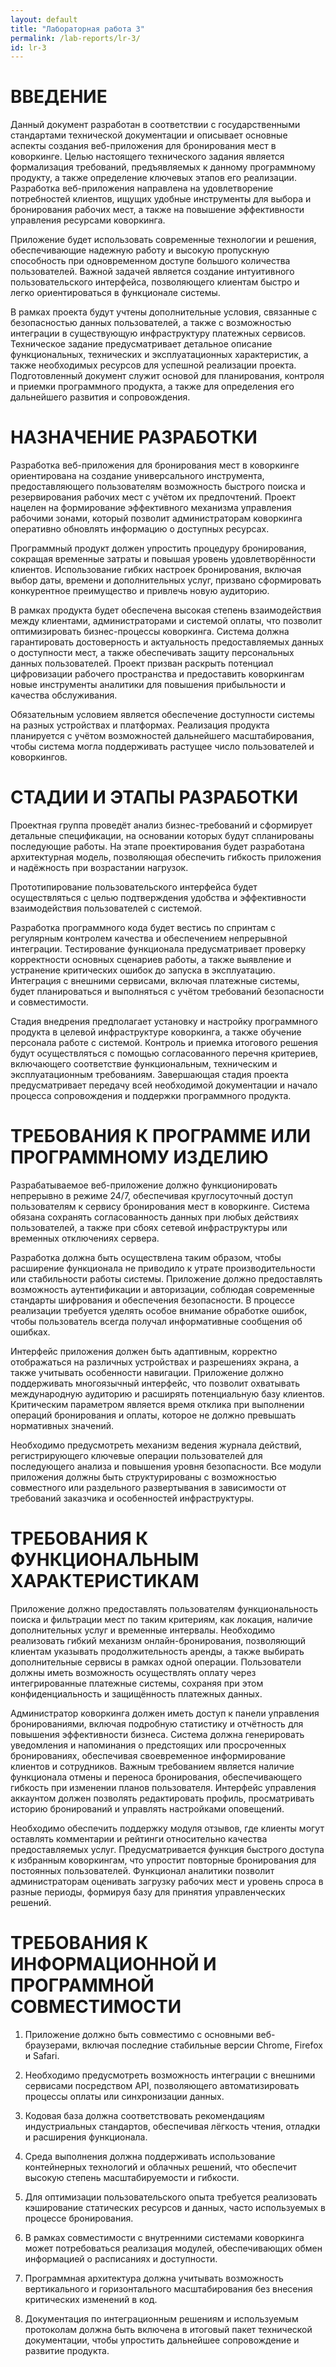 ```yaml
---
layout: default
title: "Лабораторная работа 3"
permalink: /lab-reports/lr-3/
id: lr-3
---
```


# ВВЕДЕНИЕ

Данный документ разработан в соответствии с государственными стандартами технической документации и описывает основные аспекты создания веб-приложения для бронирования мест в коворкинге. Целью настоящего технического задания является формализация требований, предъявляемых к данному программному продукту, а также определение ключевых этапов его реализации. Разработка веб-приложения направлена на удовлетворение потребностей клиентов, ищущих удобные инструменты для выбора и бронирования рабочих мест, а также на повышение эффективности управления ресурсами коворкинга.

Приложение будет использовать современные технологии и решения, обеспечивающие надежную работу и высокую пропускную способность при одновременном доступе большого количества пользователей. Важной задачей является создание интуитивного пользовательского интерфейса, позволяющего клиентам быстро и легко ориентироваться в функционале системы.

В рамках проекта будут учтены дополнительные условия, связанные с безопасностью данных пользователей, а также с возможностью интеграции в существующую инфраструктуру платежных сервисов. Техническое задание предусматривает детальное описание функциональных, технических и эксплуатационных характеристик, а также необходимых ресурсов для успешной реализации проекта. Подготовленный документ служит основой для планирования, контроля и приемки программного продукта, а также для определения его дальнейшего развития и сопровождения.

# НАЗНАЧЕНИЕ РАЗРАБОТКИ

Разработка веб-приложения для бронирования мест в коворкинге ориентирована на создание универсального инструмента, предоставляющего пользователям возможность быстрого поиска и резервирования рабочих мест с учётом их предпочтений. Проект нацелен на формирование эффективного механизма управления рабочими зонами, который позволит администраторам коворкинга оперативно обновлять информацию о доступных ресурсах.

Программный продукт должен упростить процедуру бронирования, сокращая временные затраты и повышая уровень удовлетворённости клиентов. Использование гибких настроек бронирования, включая выбор даты, времени и дополнительных услуг, призвано сформировать конкурентное преимущество и привлечь новую аудиторию.

В рамках продукта будет обеспечена высокая степень взаимодействия между клиентами, администраторами и системой оплаты, что позволит оптимизировать бизнес-процессы коворкинга. Система должна гарантировать достоверность и актуальность предоставляемых данных о доступности мест, а также обеспечивать защиту персональных данных пользователей. Проект призван раскрыть потенциал цифровизации рабочего пространства и предоставить коворкингам новые инструменты аналитики для повышения прибыльности и качества обслуживания.

Обязательным условием является обеспечение доступности системы на разных устройствах и платформах. Реализация продукта планируется с учётом возможностей дальнейшего масштабирования, чтобы система могла поддерживать растущее число пользователей и коворкингов.

# СТАДИИ И ЭТАПЫ РАЗРАБОТКИ

Проектная группа проведёт анализ бизнес-требований и сформирует детальные спецификации, на основании которых будут спланированы последующие работы. На этапе проектирования будет разработана архитектурная модель, позволяющая обеспечить гибкость приложения и надёжность при возрастании нагрузок.

Прототипирование пользовательского интерфейса будет осуществляться с целью подтверждения удобства и эффективности взаимодействия пользователей с системой.

Разработка программного кода будет вестись по спринтам с регулярным контролем качества и обеспечением непрерывной интеграции. Тестирование функционала предусматривает проверку корректности основных сценариев работы, а также выявление и устранение критических ошибок до запуска в эксплуатацию. Интеграция с внешними сервисами, включая платежные системы, будет планироваться и выполняться с учётом требований безопасности и совместимости.

Стадия внедрения предполагает установку и настройку программного продукта в целевой инфраструктуре коворкинга, а также обучение персонала работе с системой. Контроль и приемка итогового решения будут осуществляться с помощью согласованного перечня критериев, включающего соответствие функциональным, техническим и эксплуатационным требованиям. Завершающая стадия проекта предусматривает передачу всей необходимой документации и начало процесса сопровождения и поддержки программного продукта.

# ТРЕБОВАНИЯ К ПРОГРАММЕ ИЛИ ПРОГРАММНОМУ ИЗДЕЛИЮ

Разрабатываемое веб-приложение должно функционировать непрерывно в режиме 24/7, обеспечивая круглосуточный доступ пользователям к сервису бронирования мест в коворкинге. Система обязана сохранять согласованность данных при любых действиях пользователей, а также при сбоях сетевой инфраструктуры или временных отключениях сервера.

Разработка должна быть осуществлена таким образом, чтобы расширение функционала не приводило к утрате производительности или стабильности работы системы. Приложение должно предоставлять возможность аутентификации и авторизации, соблюдая современные стандарты шифрования и обеспечения безопасности. В процессе реализации требуется уделять особое внимание обработке ошибок, чтобы пользователь всегда получал информативные сообщения об ошибках.

Интерфейс приложения должен быть адаптивным, корректно отображаться на различных устройствах и разрешениях экрана, а также учитывать особенности навигации. Приложение должно поддерживать многоязычный интерфейс, что позволит охватывать международную аудиторию и расширять потенциальную базу клиентов. Критическим параметром является время отклика при выполнении операций бронирования и оплаты, которое не должно превышать нормативных значений.

Необходимо предусмотреть механизм ведения журнала действий, регистрирующего ключевые операции пользователей для последующего анализа и повышения уровня безопасности. Все модули приложения должны быть структурированы с возможностью совместного или раздельного развертывания в зависимости от требований заказчика и особенностей инфраструктуры.

# ТРЕБОВАНИЯ К ФУНКЦИОНАЛЬНЫМ ХАРАКТЕРИСТИКАМ

Приложение должно предоставлять пользователям функциональность поиска и фильтрации мест по таким критериям, как локация, наличие дополнительных услуг и временные интервалы. Необходимо реализовать гибкий механизм онлайн-бронирования, позволяющий клиентам указывать продолжительность аренды, а также выбирать дополнительные сервисы в рамках одной операции. Пользователи должны иметь возможность осуществлять оплату через интегрированные платежные системы, сохраняя при этом конфиденциальность и защищённость платежных данных.

Администратор коворкинга должен иметь доступ к панели управления бронированиями, включая подробную статистику и отчётность для повышения эффективности бизнеса. Система должна генерировать уведомления и напоминания о предстоящих или просроченных бронированиях, обеспечивая своевременное информирование клиентов и сотрудников. Важным требованием является наличие функционала отмены и переноса бронирования, обеспечивающего гибкость при изменении планов пользователя. Интерфейс управления аккаунтом должен позволять редактировать профиль, просматривать историю бронирований и управлять настройками оповещений.

Необходимо обеспечить поддержку модуля отзывов, где клиенты могут оставлять комментарии и рейтинги относительно качества предоставляемых услуг. Предусматривается функция быстрого доступа к избранным коворкингам, что упростит повторные бронирования для постоянных пользователей. Функционал аналитики позволит администраторам оценивать загрузку рабочих мест и уровень спроса в разные периоды, формируя базу для принятия управленческих решений.

# ТРЕБОВАНИЯ К ИНФОРМАЦИОННОЙ И ПРОГРАММНОЙ СОВМЕСТИМОСТИ

1. Приложение должно быть совместимо с основными веб-браузерами, включая последние стабильные версии Chrome, Firefox и Safari.

2. Необходимо предусмотреть возможность интеграции с внешними сервисами посредством API, позволяющего автоматизировать процессы оплаты или синхронизации данных.

3. Кодовая база должна соответствовать рекомендациям индустриальных стандартов, обеспечивая лёгкость чтения, отладки и расширения функционала.

4. Среда выполнения должна поддерживать использование контейнерных технологий и облачных решений, что обеспечит высокую степень масштабируемости и гибкости.

5. Для оптимизации пользовательского опыта требуется реализовать кэширование статических ресурсов и данных, часто используемых в процессе бронирования.

6. В рамках совместимости с внутренними системами коворкинга может потребоваться реализация модулей, обеспечивающих обмен информацией о расписаниях и доступности.

7. Программная архитектура должна учитывать возможность вертикального и горизонтального масштабирования без внесения критических изменений в код.

8. Документация по интеграционным решениям и используемым протоколам должна быть включена в итоговый пакет технической документации, чтобы упростить дальнейшее сопровождение и развитие продукта.
